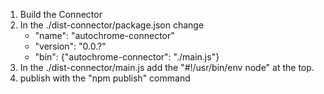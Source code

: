 1. Build the Connector
2. In the ./dist-connector/package.json change
	- "name": "autochrome-connector"
    - "version": "0.0.?"
    - "bin": {"autochrome-connector": "./main.js"}
3. In the ./dist-connector/main.js add the "#!/usr/bin/env node" at the top.
4. publish with the "npm publish" command
